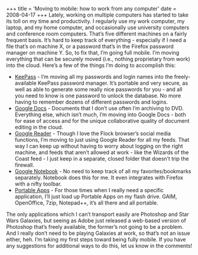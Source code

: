 +++
title = 'Moving to mobile: how to work from any computer'
date = 2008-04-17
+++
Lately, working on multiple computers has started to take its toll on my time and productivity. I regularly use my work computer, my laptop, and my home computer, and occasionally use university computers and conference room computers. That’s five different machines on a fairly frequent basis. It’s hard to keep track of everything - especially if I need a file that’s on machine X, or a password that’s in the Firefox password manager on machine Y. So, to fix that, I’m going full mobile. I’m moving everything that can be securely moved (i.e., nothing proprietary from work) into the cloud. Here’s a few of the things I’m doing to accomplish this:

*   [KeePass](http://keepass.info/) \- I’m moving all my passwords and login names into the freely-available KeePass password manager. It’s portable and very secure, as well as able to generate some really nice passwords for you - and all you need to know is one password to unlock the database. No more having to remember dozens of different passwords and logins.
*   [Google Docs](https://drive.google.com/) \- Documents that I don’t use often I’m archiving to DVD. Everything else, which isn’t much, I’m moving into Google Docs - both for ease of access and for the unique collaborative quality of document editing in the cloud.
*   [Google Reader](http://reader.google.com/) \- Though I love the Flock browser’s social media functions, I’m moving to just using Google Reader for all my feeds. That way I can keep up without having to worry about logging on the right machine, and feeds that aren’t allowed at work - like the Wizards of the Coast feed - I just keep in a separate, closed folder that doesn’t trip the firewall.
*   [Google Notebook](http://notebook.google.com/) \- No need to keep track of all my favorites/bookmarks separately. Notebook does this for me. It even integrates with Firefox with a nifty toolbar.
*   [Portable Apps](http://portableapps.com/) \- For those times when I really need a specific application, I’ll just load up Portable Apps on my flash drive. GAIM, OpenOffice, 7zip, Notepad++, it’s all there and all portable.

The only applications which I can’t transport easily are Photoshop and Star Wars Galaxies, but seeing as Adobe just released a web-based version of Photoshop that’s freely available, the former’s not going to be a problem. And I really don’t need to be playing Galaxies at work, so that’s not an issue either, heh. I’m taking my first steps toward being fully mobile. If you have any suggestions for additional ways to do this, let us know in the comments!